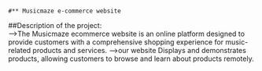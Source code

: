                                                                          #** Musicmaze e-commerce website
##Description of the project:                                                                                                                                                                                             
-->The Musicmaze ecommerce website is an online platform designed to provide customers with a comprehensive shopping experience for music-related products and services.
-->our website Displays and demonstrates products, allowing customers to browse and learn about products remotely.
